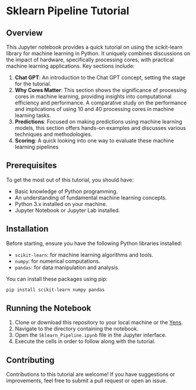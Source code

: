 # Sklearn Pipeline Tutorial

## Overview
This Jupyter notebook provides a quick tutorial on using the scikit-learn library for machine learning in Python. It uniquely combines discussions on the impact of hardware, specifically processing cores, with practical machine learning applications. Key sections include:

1. **Chat GPT**: An introduction to the Chat GPT concept, setting the stage for the tutorial.
2. **Why Cores Matter**: This section shows the significance of processing cores in machine learning, providing insights into computational efficiency and performance.  A comparative study on the performance and implications of using 10 and 40 processing cores in machine learning tasks.
3. **Predictions**: Focused on making predictions using machine learning models, this section offers hands-on examples and discusses various techniques and methodologies.
4. **Scoring**: A quick looking into one way to  evaluate these machine learning pipelines

## Prerequisites
To get the most out of this tutorial, you should have:
- Basic knowledge of Python programming.
- An understanding of fundamental machine learning concepts.
- Python 3.x installed on your machine.
- Jupyter Notebook or Jupyter Lab installed.

## Installation
Before starting, ensure you have the following Python libraries installed:
- `scikit-learn`: for machine learning algorithms and tools.
- `numpy`: for numerical computations.
- `pandas`: for data manipulation and analysis.

You can install these packages using pip:
```bash
pip install scikit-learn numpy pandas
```

## Running the Notebook
1. Clone or download this repository to your local machine or the [Yens](https://rcpedia.stanford.edu/yen/webBasedCompute.html).
2. Navigate to the directory containing the notebook.
3. Open the `Sklearn_Pipeline.ipynb` file in the Jupyter interface.
4. Execute the cells in order to follow along with the tutorial.

## Contributing
Contributions to this tutorial are welcome! If you have suggestions or improvements, feel free to submit a pull request or open an issue.
